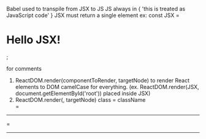 Babel used to transpile from JSX to JS
JS always in { 'this is treated as JavaScript code' }
JSX must return a single element
ex: const JSX = <h1>Hello JSX!</h1>;

<!-- {/* */} << this only --> for comments

1. ReactDOM.render(componentToRender, targetNode) to render React elements to DOM
   camelCase for everything.
   (ex. ReactDOM.render(JSX, document.getElementById('root')) placed inside JSX)
2. ReactDOM.render(<ComponentToRender />, targetNode)
   class = className
   <br> = <br />

<hr> = <hr />
